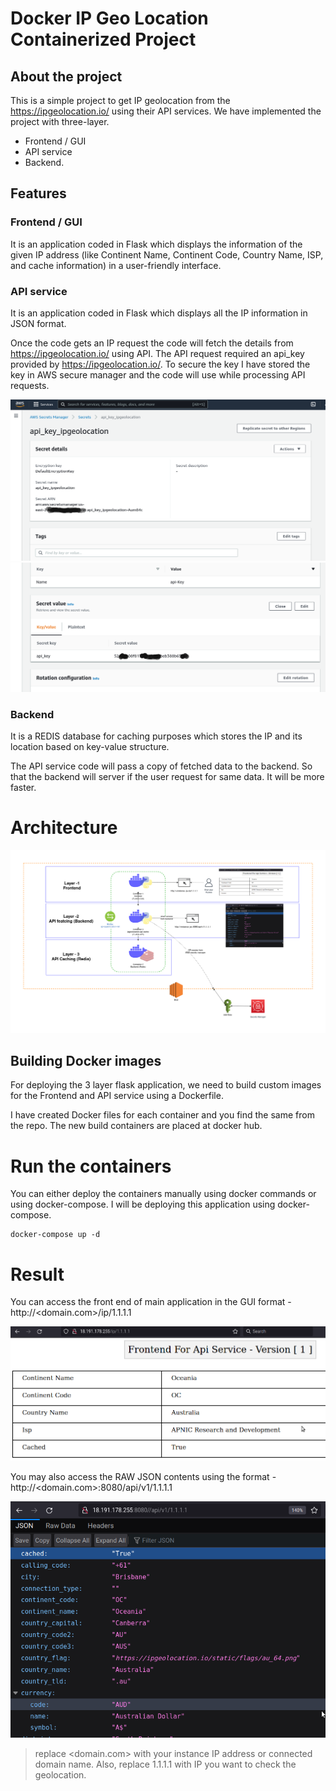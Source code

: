 # Docker IP Geo Location Containerized Project

## About the project

This is a simple project to get IP geolocation from the https://ipgeolocation.io/ using their API services. We have implemented the project with three-layer.

- Frontend / GUI
- API service
- Backend.

## Features

### Frontend / GUI

It is an application coded in Flask which displays the information of the given IP address (like Continent Name, Continent Code, Country Name, ISP, and cache information) in a user-friendly interface.

### API service

It is an application coded in Flask which displays all the IP information in JSON format. 

Once the code gets an IP request the code will fetch the details from https://ipgeolocation.io/ using API. The API request required an api_key provided by https://ipgeolocation.io/. To secure the key I have stored the key in AWS secure manager and the code will use while processing API requests. 

![image](https://github.com/Jisjo/docker_ipgeolocation-containerized-project/blob/main/Screenshot(3).png)
![image](https://github.com/Jisjo/docker_ipgeolocation-containerized-project/blob/main/Screenshot(4).png)


### Backend

It is a REDIS database for caching purposes which stores the IP and its location based on key-value structure.

The API service code will pass a copy of fetched data to the backend. So that the backend will server if the user request for same data. It will be more faster. 

# Architecture

![image](https://github.com/Jisjo/docker_ipgeolocation-containerized-project/blob/main/Diagram.png)

## Building Docker images

For deploying the 3 layer flask application, we need to build custom images for the Frontend and API service using a Dockerfile.

I have created Docker files for each container and you find the same from the repo. The new build containers are placed at docker hub.


# Run the containers

You can either deploy the containers manually using docker commands or using docker-compose. I will be deploying this application using docker-compose.

```
docker-compose up -d
```
# Result

You can access the front end of main application in the GUI format - http://<domain.com>/ip/1.1.1.1

![image](https://github.com/Jisjo/docker_ipgeolocation-containerized-project/blob/main/Screenshot-1.png)

You may also access the RAW JSON contents using the format - http://<domain.com>:8080/api/v1/1.1.1.1

![image](https://github.com/Jisjo/docker_ipgeolocation-containerized-project/blob/main/Screenshot-2.png)
  
  
> replace <domain.com> with your instance IP address or connected domain name.
> Also, replace 1.1.1.1 with IP you want to check the geolocation.
